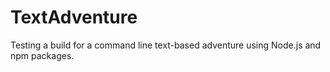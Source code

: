 # TextAdventure
Testing a build for a command line text-based adventure using Node.js and npm packages.
